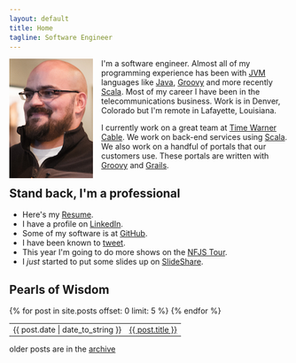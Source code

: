 ```yaml
---
layout: default
title: Home 
tagline: Software Engineer 
---
```

<img align="left" style="padding-right:15px;" src="/assets/images/demian_color.png"> 

I'm a software engineer.  Almost all of my programming experience has been with [JVM](http://java.com/en/download/index.jsp) languages
like [Java](http://java.com/en/), [Groovy](http://groovy.codehaus.org/) and more recently [Scala](http://scala-lang.org/).  Most of my career I have been in the
telecommunications business.  Work is in Denver, Colorado but I'm remote in Lafayette, Louisiana.


I currently work on a great team at [Time Warner Cable](http://www.timewarnercable.com/).  We work on 
back-end services using [Scala](http://www.scala-lang.org/).  We also work on a handful of 
portals that our customers use.  These portals are written with [Groovy](http://groovy.codehaus.org/) and [Grails](http://grails.org/).

## Stand back, I'm a professional
- Here's my [Resume](/resume.html).
- I have a profile on [LinkedIn](http://www.linkedin.com/in/demian0311).
- Some of my software is at [GitHub](https://github.com/demian0311).
- I have been known to [tweet](https://twitter.com/demian0311).
- This year I'm going to do more shows on the [NFJS Tour](http://www.nofluffjuststuff.com).
- I *just* started to put some slides up on [SlideShare](http://www.slideshare.net/demian0311).

## Pearls of Wisdom 
<table class="posts">
  {% for post in site.posts offset: 0 limit: 5 %}
   <tr>
      <td>{{ post.date | date_to_string }}</td>
      <td><a href="{{ BASE_PATH }}{{ post.url }}">{{ post.title }}</a></td>
   </tr>
  {% endfor %}
</table>
older posts are in the <a href="/archive.html">archive</a>
